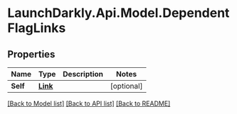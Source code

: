 # LaunchDarkly.Api.Model.DependentFlagLinks
## Properties

Name | Type | Description | Notes
------------ | ------------- | ------------- | -------------
**Self** | [**Link**](Link.md) |  | [optional] 

[[Back to Model list]](../README.md#documentation-for-models) [[Back to API list]](../README.md#documentation-for-api-endpoints) [[Back to README]](../README.md)

